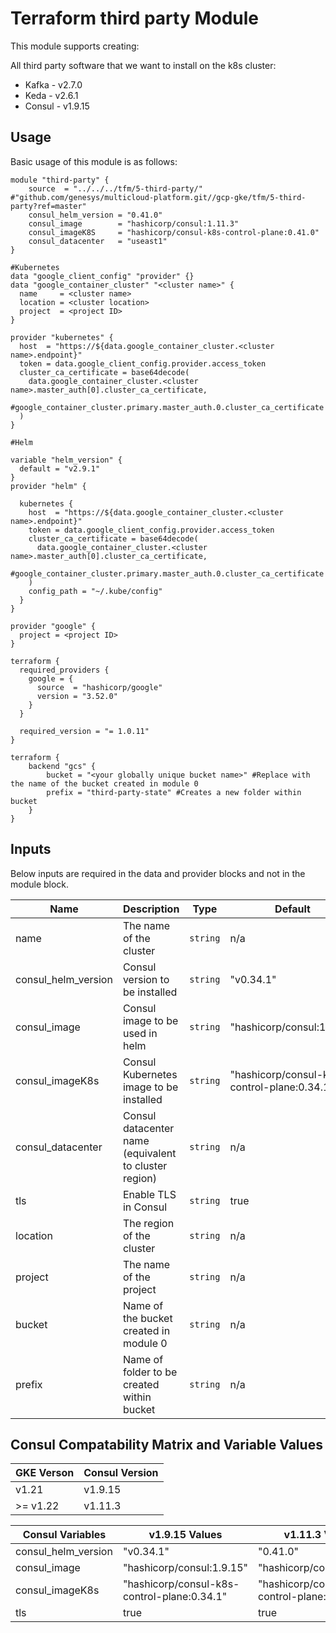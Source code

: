 # Terraform third party Module

This module supports creating:

All third party software that we want to install on the k8s cluster:
- Kafka - v2.7.0
- Keda  -  v2.6.1
- Consul - v1.9.15

## Usage

Basic usage of this module is as follows:

```hcl
module "third-party" {
    source  = "../../../tfm/5-third-party/" #"github.com/genesys/multicloud-platform.git//gcp-gke/tfm/5-third-party?ref=master"
    consul_helm_version = "0.41.0"
    consul_image        = "hashicorp/consul:1.11.3"
    consul_imageK8S     = "hashicorp/consul-k8s-control-plane:0.41.0"
    consul_datacenter   = "useast1"
}

#Kubernetes
data "google_client_config" "provider" {}
data "google_container_cluster" "<cluster name>" {
  name     = <cluster name>
  location = <cluster location>
  project  = <project ID>
}

provider "kubernetes" {
  host  = "https://${data.google_container_cluster.<cluster name>.endpoint}"
  token = data.google_client_config.provider.access_token
  cluster_ca_certificate = base64decode(
    data.google_container_cluster.<cluster name>.master_auth[0].cluster_ca_certificate,
    #google_container_cluster.primary.master_auth.0.cluster_ca_certificate
  )
}

#Helm

variable "helm_version" {
  default = "v2.9.1"
}
provider "helm" {

  kubernetes {
    host  = "https://${data.google_container_cluster.<cluster name>.endpoint}"
    token = data.google_client_config.provider.access_token
    cluster_ca_certificate = base64decode(
      data.google_container_cluster.<cluster name>.master_auth[0].cluster_ca_certificate,
      #google_container_cluster.primary.master_auth.0.cluster_ca_certificate
    )
    config_path = "~/.kube/config"
  }
}

provider "google" {
  project = <project ID>
}

terraform {
  required_providers {
    google = {
      source  = "hashicorp/google"
      version = "3.52.0"
    }
  }

  required_version = "= 1.0.11"
}

terraform {
    backend "gcs" {
        bucket = "<your globally unique bucket name>" #Replace with the name of the bucket created in module 0
        prefix = "third-party-state" #Creates a new folder within bucket
    }
}
```





<!-- BEGINNING OF PRE-COMMIT-TERRAFORM DOCS HOOK -->
## Inputs

Below inputs are required in the data and provider blocks and not in the module block.

| Name | Description | Type | Default | Required |
|------|-------------|------|---------|:--------:|
| name | The name of the cluster  | `string` | n/a | yes |
| consul_helm_version | Consul version to be installed  | `string` | "v0.34.1"| no |
| consul_image | Consul image to be used in helm  | `string` | "hashicorp/consul:1.9.15"| no |
| consul_imageK8s | Consul Kubernetes image  to be installed  | `string` | "hashicorp/consul-k8s-control-plane:0.34.1"| no |
| consul_datacenter | Consul datacenter name (equivalent to cluster region)  | `string` | n/a | yes |
| tls | Enable TLS in Consul  | `string` | true | no |
| location | The region of the cluster  | `string` | n/a | yes |
| project | The name of the project  | `string` | n/a | yes |
| bucket | Name of the bucket created in module 0 | `string` | n/a | yes |
| prefix | Name of folder to be created within bucket | `string` | n/a | yes |



## Consul Compatability Matrix and Variable Values
| GKE Verson | Consul Version |
|------------|----------------|
| v1.21 | v1.9.15 |
| >= v1.22 | v1.11.3 |

| Consul Variables | v1.9.15 Values | v1.11.3 Values |
|------------------|----------------|----------------|
| consul_helm_version | "v0.34.1" | "0.41.0" |
| consul_image | "hashicorp/consul:1.9.15" | "hashicorp/consul:1.11.3" |
| consul_imageK8s | "hashicorp/consul-k8s-control-plane:0.34.1" | "hashicorp/consul-k8s-control-plane:0.41.0" |
| tls | true | true |







<!-- END OF PRE-COMMIT-TERRAFORM DOCS HOOK -->
